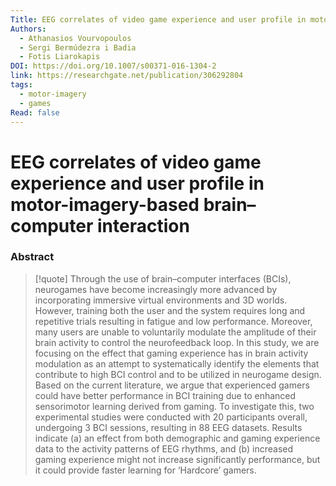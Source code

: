 ```yaml
---
Title: EEG correlates of video game experience and user profile in motor-imagery-based brain–computer interaction
Authors:
  - Athanasios Vourvopoulos
  - Sergi Bermúdezra i Badia
  - Fotis Liarokapis
DOI: https://doi.org/10.1007/s00371-016-1304-2
link: https://researchgate.net/publication/306292804
tags:
  - motor-imagery
  - games
Read: false
---
```


# EEG correlates of video game experience and user profile in motor-imagery-based brain–computer interaction

### Abstract
>[!quote] Through the use of brain–computer interfaces (BCIs), neurogames have become increasingly more advanced by incorporating immersive virtual environments and 3D worlds. However, training both the user and the system requires long and repetitive trials resulting in fatigue and low performance. Moreover, many users are unable to voluntarily modulate the amplitude of their brain activity to control the neurofeedback loop. In this study, we are focusing on the effect that gaming experience has in brain activity modulation as an attempt to systematically identify the elements that contribute to high BCI control and to be utilized in neurogame design. Based on the current literature, we argue that experienced gamers could have better performance in BCI training due to enhanced sensorimotor learning derived from gaming. To investigate this, two experimental studies were conducted with 20 participants overall, undergoing 3 BCI sessions, resulting in 88 EEG datasets. Results indicate (a) an effect from both demographic and gaming experience data to the activity patterns of EEG rhythms, and (b) increased gaming experience might not increase significantly performance, but it could provide faster learning for ‘Hardcore’ gamers.

